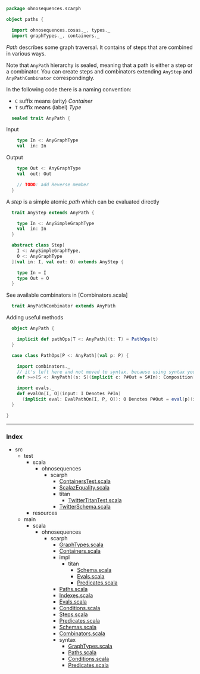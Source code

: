 
```scala
package ohnosequences.scarph

object paths {

  import ohnosequences.cosas._, types._
  import graphTypes._, containers._
```


_Path_ describes some graph traversal. It contains of steps that are combined in various ways.

Note that `AnyPath` hierarchy is sealed, meaning that a path is either a step or a combinator.
You can create steps and combinators extending `AnyStep` and `AnyPathCombinator` correspondingly.

In the following code there is a naming convention:
- `C` suffix means (arity) _Container_
- `T` suffix means (label) _Type_


```scala
  sealed trait AnyPath {
```

Input

```scala
    type In <: AnyGraphType
    val  in: In
```

Output

```scala
    type Out <: AnyGraphType
    val  out: Out

    // TODO: add Reverse member
  }
```

A _step_ is a simple atomic _path_ which can be evaluated directly

```scala
  trait AnyStep extends AnyPath {

    type In <: AnySimpleGraphType
    val  in: In
  }

  abstract class Step[
    I <: AnySimpleGraphType,
    O <: AnyGraphType
  ](val in: I, val out: O) extends AnyStep {

    type In = I
    type Out = O
  }
```

See available combinators in [Combinators.scala]

```scala
  trait AnyPathCombinator extends AnyPath
```

Adding useful methods

```scala
  object AnyPath {

    implicit def pathOps[T <: AnyPath](t: T) = PathOps(t)
  }

  case class PathOps[P <: AnyPath](val p: P) {

    import combinators._
    // it's left here and not moved to syntax, because using syntax you shouldn't need it
    def >=>[S <: AnyPath](s: S)(implicit c: P#Out ≃ S#In): Composition[P, S] = Composition(p, s)(c)

    import evals._
    def evalOn[I, O](input: I Denotes P#In)
      (implicit eval: EvalPathOn[I, P, O]): O Denotes P#Out = eval(p)(input)
  }

}

```


------

### Index

+ src
  + test
    + scala
      + ohnosequences
        + scarph
          + [ContainersTest.scala][test/scala/ohnosequences/scarph/ContainersTest.scala]
          + [ScalazEquality.scala][test/scala/ohnosequences/scarph/ScalazEquality.scala]
          + titan
            + [TwitterTitanTest.scala][test/scala/ohnosequences/scarph/titan/TwitterTitanTest.scala]
          + [TwitterSchema.scala][test/scala/ohnosequences/scarph/TwitterSchema.scala]
    + resources
  + main
    + scala
      + ohnosequences
        + scarph
          + [GraphTypes.scala][main/scala/ohnosequences/scarph/GraphTypes.scala]
          + [Containers.scala][main/scala/ohnosequences/scarph/Containers.scala]
          + impl
            + titan
              + [Schema.scala][main/scala/ohnosequences/scarph/impl/titan/Schema.scala]
              + [Evals.scala][main/scala/ohnosequences/scarph/impl/titan/Evals.scala]
              + [Predicates.scala][main/scala/ohnosequences/scarph/impl/titan/Predicates.scala]
          + [Paths.scala][main/scala/ohnosequences/scarph/Paths.scala]
          + [Indexes.scala][main/scala/ohnosequences/scarph/Indexes.scala]
          + [Evals.scala][main/scala/ohnosequences/scarph/Evals.scala]
          + [Conditions.scala][main/scala/ohnosequences/scarph/Conditions.scala]
          + [Steps.scala][main/scala/ohnosequences/scarph/Steps.scala]
          + [Predicates.scala][main/scala/ohnosequences/scarph/Predicates.scala]
          + [Schemas.scala][main/scala/ohnosequences/scarph/Schemas.scala]
          + [Combinators.scala][main/scala/ohnosequences/scarph/Combinators.scala]
          + syntax
            + [GraphTypes.scala][main/scala/ohnosequences/scarph/syntax/GraphTypes.scala]
            + [Paths.scala][main/scala/ohnosequences/scarph/syntax/Paths.scala]
            + [Conditions.scala][main/scala/ohnosequences/scarph/syntax/Conditions.scala]
            + [Predicates.scala][main/scala/ohnosequences/scarph/syntax/Predicates.scala]

[test/scala/ohnosequences/scarph/ContainersTest.scala]: ../../../../test/scala/ohnosequences/scarph/ContainersTest.scala.md
[test/scala/ohnosequences/scarph/ScalazEquality.scala]: ../../../../test/scala/ohnosequences/scarph/ScalazEquality.scala.md
[test/scala/ohnosequences/scarph/titan/TwitterTitanTest.scala]: ../../../../test/scala/ohnosequences/scarph/titan/TwitterTitanTest.scala.md
[test/scala/ohnosequences/scarph/TwitterSchema.scala]: ../../../../test/scala/ohnosequences/scarph/TwitterSchema.scala.md
[main/scala/ohnosequences/scarph/GraphTypes.scala]: GraphTypes.scala.md
[main/scala/ohnosequences/scarph/Containers.scala]: Containers.scala.md
[main/scala/ohnosequences/scarph/impl/titan/Schema.scala]: impl/titan/Schema.scala.md
[main/scala/ohnosequences/scarph/impl/titan/Evals.scala]: impl/titan/Evals.scala.md
[main/scala/ohnosequences/scarph/impl/titan/Predicates.scala]: impl/titan/Predicates.scala.md
[main/scala/ohnosequences/scarph/Paths.scala]: Paths.scala.md
[main/scala/ohnosequences/scarph/Indexes.scala]: Indexes.scala.md
[main/scala/ohnosequences/scarph/Evals.scala]: Evals.scala.md
[main/scala/ohnosequences/scarph/Conditions.scala]: Conditions.scala.md
[main/scala/ohnosequences/scarph/Steps.scala]: Steps.scala.md
[main/scala/ohnosequences/scarph/Predicates.scala]: Predicates.scala.md
[main/scala/ohnosequences/scarph/Schemas.scala]: Schemas.scala.md
[main/scala/ohnosequences/scarph/Combinators.scala]: Combinators.scala.md
[main/scala/ohnosequences/scarph/syntax/GraphTypes.scala]: syntax/GraphTypes.scala.md
[main/scala/ohnosequences/scarph/syntax/Paths.scala]: syntax/Paths.scala.md
[main/scala/ohnosequences/scarph/syntax/Conditions.scala]: syntax/Conditions.scala.md
[main/scala/ohnosequences/scarph/syntax/Predicates.scala]: syntax/Predicates.scala.md
